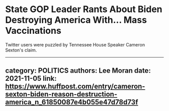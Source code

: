 # State GOP Leader Rants About Biden Destroying America With… Mass Vaccinations

Twitter users were puzzled by Tennessee House Speaker Cameron Sexton's claim.

---
category: POLITICS
authors: Lee Moran
date: 2021-11-05
link: https://www.huffpost.com/entry/cameron-sexton-biden-reason-destruction-america_n_61850087e4b055e47d78d73f
---
